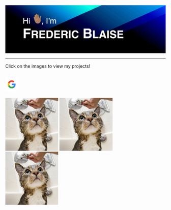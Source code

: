 <img src="images/output-onlinegiftools.gif" alt="Greetings!">

---

Click on the images to view my projects!

[<img alt="alt_text" width="40px" src="images/image.png" />](https://www.google.com/)
---
<p float="left">
  <img src="images/img1.png" width="33%" />
  <img src="images/img2.png" width="33%" /> 
  <img src="images/img3.png" width="33%" />
</p>

